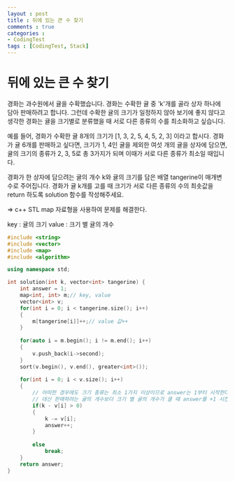 ```yaml
---
layout : post
title : 뒤에 있는 큰 수 찾기
comments : true
categories : 
- CodingTest
tags : [CodingTest, Stack]
---
```

# 뒤에 있는 큰 수 찾기 

경화는 과수원에서 귤을 수확했습니다. 경화는 수확한 귤 중 'k'개를 골라 상자 하나에 담아 판매하려고 합니다. 그런데 수확한 귤의 크기가 일정하지 않아 보기에 좋지 않다고 생각한 경화는 귤을 크기별로 분류했을 때 서로 다른 종류의 수를 최소화하고 싶습니다.

예를 들어, 경화가 수확한 귤 8개의 크기가 [1, 3, 2, 5, 4, 5, 2, 3] 이라고 합시다. 경화가 귤 6개를 판매하고 싶다면, 크기가 1, 4인 귤을 제외한 여섯 개의 귤을 상자에 담으면, 귤의 크기의 종류가 2, 3, 5로 총 3가지가 되며 이때가 서로 다른 종류가 최소일 때입니다.

경화가 한 상자에 담으려는 귤의 개수 k와 귤의 크기를 담은 배열 tangerine이 매개변수로 주어집니다. 경화가 귤 k개를 고를 때 크기가 서로 다른 종류의 수의 최솟값을 return 하도록 solution 함수를 작성해주세요.

=> c++ STL map 자료형을 사용하여 문제를 해결한다.

key : 귤의 크기
value : 크기 별 귤의 개수


```cpp
#include <string>
#include <vector>
#include <map>
#include <algorithm>

using namespace std;

int solution(int k, vector<int> tangerine) {
    int answer = 1;
    map<int, int> m;// key, value
    vector<int> v;
    for(int i = 0; i < tangerine.size(); i++)
    {
        m[tangerine[i]]++;// value 값++
    }
    
    for(auto i = m.begin(); i != m.end(); i++)
    {
        v.push_back(i->second);
    }
    sort(v.begin(), v.end(), greater<int>());
    
    for(int i = 0; i < v.size(); i++)
    {
        // 어떠한 경우에도 크기 종류는 최소 1가지 이상이므로 answer는 1부터 시작한다.
        // 대신 판매하려는 귤의 개수보다 크기 별 귤의 개수가 클 때 answer를 +1 시킨다.
        if(k - v[i] > 0)
        {
            k -= v[i];
            answer++;
        }
        
        else
            break;
    }
    return answer;
}
```
